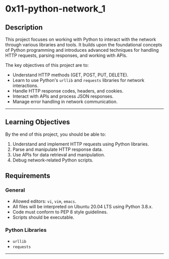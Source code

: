 # 0x11-python-network_1

## Description

This project focuses on working with Python to interact with the network through various libraries and tools. It builds upon the foundational concepts of Python programming and introduces advanced techniques for handling HTTP requests, parsing responses, and working with APIs. 

The key objectives of this project are to:
- Understand HTTP methods (GET, POST, PUT, DELETE).
- Learn to use Python's `urllib` and `requests` libraries for network interactions.
- Handle HTTP response codes, headers, and cookies.
- Interact with APIs and process JSON responses.
- Manage error handling in network communication.

---

## Learning Objectives

By the end of this project, you should be able to:
1. Understand and implement HTTP requests using Python libraries.
2. Parse and manipulate HTTP response data.
3. Use APIs for data retrieval and manipulation.
4. Debug network-related Python scripts.

## Requirements

### General
- Allowed editors: `vi`, `vim`, `emacs`.
- All files will be interpreted on Ubuntu 20.04 LTS using Python 3.8.x.
- Code must conform to PEP 8 style guidelines.
- Scripts should be executable.

### Python Libraries
- `urllib`
- `requests`

---

